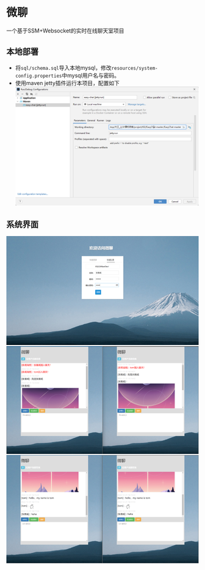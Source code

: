 # 微聊
一个基于SSM+Websocket的实时在线聊天室项目

## 本地部署
- 将```sql/schema.sql```导入本地mysql，修改```resources/system-config.properties```中mysql用户名与密码。
- 使用maven jetty插件运行本项目，配置如下
![easychat.png](./img/img_3.png)
## 系统界面
![img.png](./img/img.png)
![img_1.png](./img/img_1.png)
![img_2.png](./img/img_2.png)
